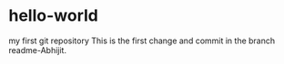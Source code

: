 # hello-world
my first git repository
This is the first change and commit in the branch readme-Abhijit.
